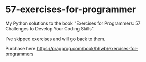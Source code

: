 # 57-exercises-for-programmer

My Python solutions to the book "Exercises for Programmers: 57 Challenges to Develop Your Coding Skills".

I've skipped exercises and will go back to them.  

Purchase here:https://pragprog.com/book/bhwb/exercises-for-programmers 

